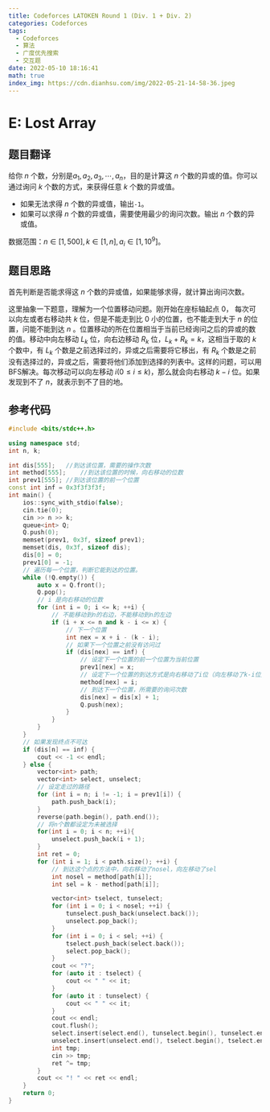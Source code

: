 ```yaml
---
title: Codeforces LATOKEN Round 1 (Div. 1 + Div. 2)
categories: Codeforces
tags:
  - Codeforces
  - 算法
  - 广度优先搜索
  - 交互题
date: 2022-05-10 18:16:41
math: true
index_img: https://cdn.dianhsu.com/img/2022-05-21-14-58-36.jpeg
---
```


# E: Lost Array

## 题目翻译

给你 $n$ 个数，分别是$a_1, a_2, a_3, \cdots, a_n$，目的是计算这 $n$ 个数的异或的值。你可以通过询问 $k$ 个数的方式，来获得任意 $k$ 个数的异或值。

- 如果无法求得 $n$ 个数的异或值，输出`-1`。
- 如果可以求得 $n$ 个数的异或值，需要使用最少的询问次数。输出 $n$ 个数的异或值。

数据范围：$n \in [1, 500], k \in [1, n], a_i \in [1, 10^9]$。

## 题目思路

首先判断是否能求得这 $n$ 个数的异或值，如果能够求得，就计算出询问次数。

这里抽象一下题意，理解为一个位置移动问题。刚开始在座标轴起点 $0$， 每次可以向左或者右移动共 $k$ 位，但是不能走到比 $0$ 小的位置，也不能走到大于 $n$ 的位置，问能不能到达 $n$ 。位置移动的所在位置相当于当前已经询问之后的异或的数的值。移动中向左移动 $L_k$ 位，向右边移动 $R_k$ 位，$L_k + R_k = k$，这相当于取的 $k$ 个数中，有 $L_k$ 个数是之前选择过的，异或之后需要将它移出，有 $R_k$ 个数是之前没有选择过的，异或之后，需要将他们添加到选择的列表中。这样的问题，可以用BFS解决。每次移动可以向左移动 $i(0 \leq i \leq k)$，那么就会向右移动 $k - i$ 位。如果发现到不了 $n$，就表示到不了目的地。

## 参考代码

```cpp
#include <bits/stdc++.h>

using namespace std;
int n, k;

int dis[555];   //到达该位置，需要的操作次数
int method[555];    //到达该位置的时候，向右移动的位数
int prev1[555]; //到达该位置的前一个位置
const int inf = 0x3f3f3f3f;
int main() {
    ios::sync_with_stdio(false);
    cin.tie(0);
    cin >> n >> k;
    queue<int> Q;
    Q.push(0);
    memset(prev1, 0x3f, sizeof prev1);
    memset(dis, 0x3f, sizeof dis);
    dis[0] = 0;
    prev1[0] = -1;
    // 遍历每一个位置，判断它能到达的位置。
    while (!Q.empty()) {
        auto x = Q.front();     
        Q.pop();
        // i 是向右移动的位数
        for (int i = 0; i <= k; ++i) {
            // 不能移动到n的右边，不能移动到n的左边
            if (i + x <= n and k - i <= x) {
                // 下一个位置
                int nex = x + i - (k - i);
                // 如果下一个位置之前没有访问过
                if (dis[nex] == inf) {
                    // 设定下一个位置的前一个位置为当前位置
                    prev1[nex] = x;
                    // 设定下一个位置的到达方式是向右移动了i位（向左移动了k-i位）
                    method[nex] = i;
                    // 到达下一个位置，所需要的询问次数
                    dis[nex] = dis[x] + 1;
                    Q.push(nex);
                }
            }
        }
    }
    // 如果发现终点不可达
    if (dis[n] == inf) {
        cout << -1 << endl;
    } else {
        vector<int> path;
        vector<int> select, unselect;
        // 设定走过的路径
        for (int i = n; i != -1; i = prev1[i]) {
            path.push_back(i);
        }
        reverse(path.begin(), path.end());
        // 将n个数都设定为未被选择
        for(int i = 0; i < n; ++i){
            unselect.push_back(i + 1);
        }
        int ret = 0;
        for (int i = 1; i < path.size(); ++i) {
            // 到达这个点的方法中，向右移动了nosel，向左移动了sel
            int nosel = method[path[i]];
            int sel = k - method[path[i]];

            vector<int> tselect, tunselect;
            for (int i = 0; i < nosel; ++i) {
                tunselect.push_back(unselect.back());
                unselect.pop_back();
            }
            for (int i = 0; i < sel; ++i) {
                tselect.push_back(select.back());
                select.pop_back();
            }
            cout << "?";
            for (auto it : tselect) {
                cout << " " << it;
            }
            for (auto it : tunselect) {
                cout << " " << it;
            }
            cout << endl;
            cout.flush();
            select.insert(select.end(), tunselect.begin(), tunselect.end());
            unselect.insert(unselect.end(), tselect.begin(), tselect.end());
            int tmp;
            cin >> tmp;
            ret ^= tmp;
        }
        cout << "! " << ret << endl;
    }
    return 0;
}
```